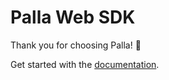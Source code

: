# Palla Web SDK

Thank you for choosing Palla! 💸

Get started with the [documentation](https://github.com/palla-financial/web-sdk/blob/main/docs).